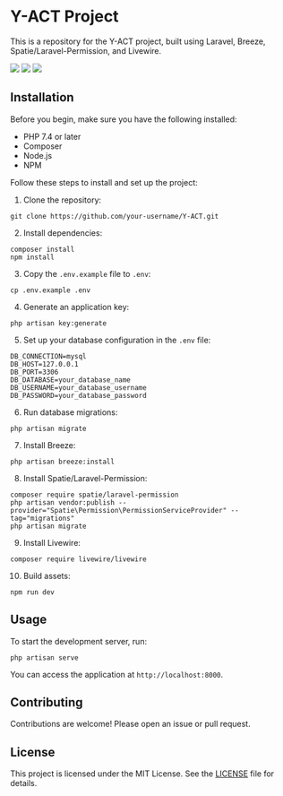 # Y-ACT Project

This is a repository for the Y-ACT project, built using Laravel, Breeze, Spatie/Laravel-Permission, and Livewire.
<p align="left">
  <img src="https://img.shields.io/github/languages/count/ranjith-acharya/Y-ACT?style=for-the-badge">
  <img src="https://img.shields.io/github/languages/top/ranjith-acharya/Y-ACT?style=for-the-badge">
  <img src="https://img.shields.io/github/last-commit/ranjith-acharya/Y-ACT?style=for-the-badge">
</p>


## Installation

Before you begin, make sure you have the following installed:

- PHP 7.4 or later
- Composer
- Node.js
- NPM

Follow these steps to install and set up the project:

1. Clone the repository:

```
git clone https://github.com/your-username/Y-ACT.git
```

2. Install dependencies:

```
composer install
npm install
```

3. Copy the `.env.example` file to `.env`:

```
cp .env.example .env
```

4. Generate an application key:

```
php artisan key:generate
```

5. Set up your database configuration in the `.env` file:

```
DB_CONNECTION=mysql
DB_HOST=127.0.0.1
DB_PORT=3306
DB_DATABASE=your_database_name
DB_USERNAME=your_database_username
DB_PASSWORD=your_database_password
```

6. Run database migrations:

```
php artisan migrate
```

7. Install Breeze:

```
php artisan breeze:install
```

8. Install Spatie/Laravel-Permission:

```
composer require spatie/laravel-permission
php artisan vendor:publish --provider="Spatie\Permission\PermissionServiceProvider" --tag="migrations"
php artisan migrate
```

9. Install Livewire:

```
composer require livewire/livewire
```

10. Build assets:

```
npm run dev
```

## Usage

To start the development server, run:

```
php artisan serve
```

You can access the application at `http://localhost:8000`.

## Contributing

Contributions are welcome! Please open an issue or pull request.

## License

This project is licensed under the MIT License. See the [LICENSE](LICENSE) file for details.